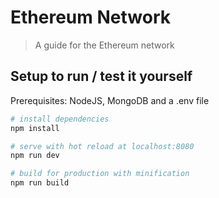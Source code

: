 
# Ethereum Network

> A guide for the Ethereum network

## Setup to run / test it yourself

Prerequisites: NodeJS, MongoDB and a .env file

``` bash
# install dependencies
npm install

# serve with hot reload at localhost:8080
npm run dev

# build for production with minification
npm run build
```
